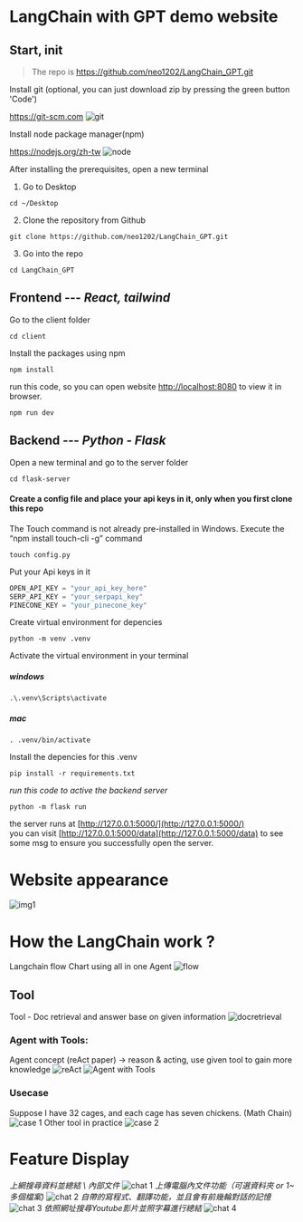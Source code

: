 # LangChain with GPT demo website

## Start, init
> The repo is https://github.com/neo1202/LangChain_GPT.git

Install git (optional, you can just download zip by pressing the green button 'Code')

https://git-scm.com
![git](images/git.png)

Install node package manager(npm)

https://nodejs.org/zh-tw
![node](images/node.png)

After installing the prerequisites, open a new terminal

1. Go to Desktop
```
cd ~/Desktop
```
2. Clone the repository from Github
```
git clone https://github.com/neo1202/LangChain_GPT.git
```
3. Go into the repo
```
cd LangChain_GPT
```


## Frontend --- _React, tailwind_


Go to the client folder
```
cd client
```
Install the packages using npm
```
npm install
```

run this code, so you can open website [http://localhost:8080](http://localhost:8080) to view it in browser.
```
npm run dev
```


## Backend --- _Python - Flask_
Open a new terminal and go to the server folder
 ```
 cd flask-server
 ```
 
#### Create a config file and place your api keys in it, only when you first clone this repo

The Touch command is not already pre-installed in Windows. Execute the “npm install touch-cli -g” command
```
touch config.py
```
Put your Api keys in it
```python
OPEN_API_KEY = "your_api_key_here"
SERP_API_KEY = "your_serpapi_key"
PINECONE_KEY = "your_pinecone_key"
```
 

Create virtual environment for depencies
 ```
 python -m venv .venv
 ```
Activate the virtual environment in your terminal
##### windows
```
.\.venv\Scripts\activate
```
##### mac
```
. .venv/bin/activate 
```

Install the depencies for this .venv
```
pip install -r requirements.txt
```

*run this code to active the backend server*
```
python -m flask run
```

the server runs at [http://127.0.0.1:5000/](http://127.0.0.1:5000/) <br>
you can visit [http://127.0.0.1:5000/data](http://127.0.0.1:5000/data) to see some msg to ensure you successfully open the server.
#  Website appearance
![img1](images/outlook.png)
# How the LangChain work ?
Langchain flow Chart using all in one Agent
![flow](images/flow.png)
## Tool
Tool - Doc retrieval and answer base on given information
![docretrieval](images/doc_retrieve.png)
### Agent with Tools:
Agent concept (reAct paper) -> reason & acting, use given tool to gain more knowledge
![reAct](images/reAct.png)
![Agent with Tools](images/AgentWithTools.png)

### Usecase
Suppose I have 32 cages, and each cage has seven chickens. (Math Chain)
![case 1](images/usecase.png)
Other tool in practice
![case 2](images/usecase2.png)

# Feature Display
*上網搜尋資料並總結 \ 內部文件*
![chat 1](images/chat1.png)
*上傳電腦內文件功能（可選資料夾 or 1~多個檔案)*
![chat 2](images/chat2.png)
*自帶的寫程式、翻譯功能，並且會有前幾輪對話的記憶*
![chat 3](images/chat3.png)
*依照網址搜尋Youtube影片並照字幕進行總結*
![chat 4](images/chat4.png)
